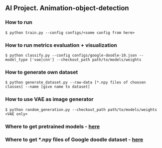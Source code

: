 ## AI Project. Animation-object-detection
### How to run
```shell
$ python train.py --config configs/<some config from here>
```

### How to run metrics evaluation + visualization
```shell
$ python classify.py --config configs/google-doodle-10.json --model_type ['vae|cnn'] --checkout_path path/to/models/weights 
```

### How to generate own dataset
```shell
$ python generate_dataset.py --raw-data [*.npy files of choosen classes] --name [give name to dataset]
```

### How to use VAE as image generator
```shell
$ python random_generation.py --checkout_path path/to/models/weights <VAE only>
```


### Where to get pretrained models - [here](https://drive.google.com/drive/folders/1P2zstNKqi1ut_D2emHOwIYmfynfTA-U9?usp=sharing)

### Where to get *.npy files of Google doodle dataset - [here](https://console.cloud.google.com/storage/browser/quickdraw_dataset/full/numpy_bitmap;tab=objects?prefix=&forceOnObjectsSortingFiltering=true)

